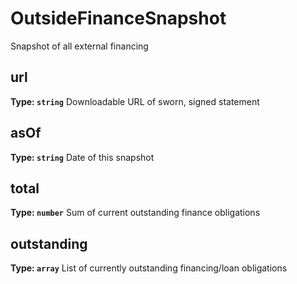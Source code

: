 # OutsideFinanceSnapshot

Snapshot of all external financing



## url


**Type: `string`**
Downloadable URL of sworn, signed statement



## asOf


**Type: `string`**
Date of this snapshot



## total


**Type: `number`**
Sum of current outstanding finance obligations



## outstanding


**Type: `array`**
List of currently outstanding financing/loan obligations




